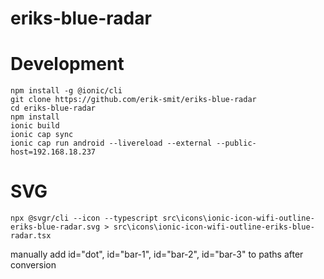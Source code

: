 # eriks-blue-radar

# Development

```
npm install -g @ionic/cli
git clone https://github.com/erik-smit/eriks-blue-radar
cd eriks-blue-radar
npm install
ionic build
ionic cap sync
ionic cap run android --livereload --external --public-host=192.168.18.237
```

# SVG

```
npx @svgr/cli --icon --typescript src\icons\ionic-icon-wifi-outline-eriks-blue-radar.svg > src\icons\ionic-icon-wifi-outline-eriks-blue-radar.tsx
```
manually add id="dot", id="bar-1", id="bar-2", id="bar-3" to paths after conversion